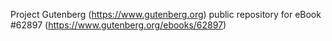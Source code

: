 Project Gutenberg (https://www.gutenberg.org) public repository for eBook #62897 (https://www.gutenberg.org/ebooks/62897)
